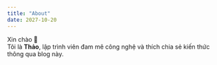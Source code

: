 ```yaml
---
title: "About"
date: 2027-10-20
---
```


Xin chào 👋  
Tôi là **Thảo**, lập trình viên đam mê công nghệ và thích chia sẻ kiến thức thông qua blog này.
